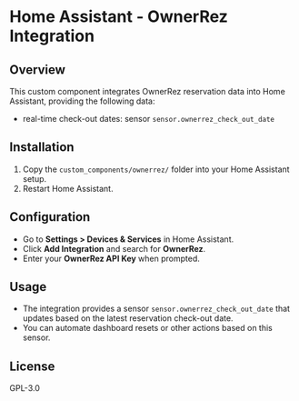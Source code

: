 # Home Assistant - OwnerRez Integration

## Overview
This custom component integrates OwnerRez reservation data into Home Assistant, providing the following data:
- real-time check-out dates: sensor `sensor.ownerrez_check_out_date`

## Installation
1. Copy the `custom_components/ownerrez/` folder into your Home Assistant setup.
2. Restart Home Assistant.

## Configuration
- Go to **Settings > Devices & Services** in Home Assistant.
- Click **Add Integration** and search for **OwnerRez**.
- Enter your **OwnerRez API Key** when prompted.

## Usage
- The integration provides a sensor `sensor.ownerrez_check_out_date` that updates based on the latest reservation check-out date.
- You can automate dashboard resets or other actions based on this sensor.

## License
GPL-3.0

